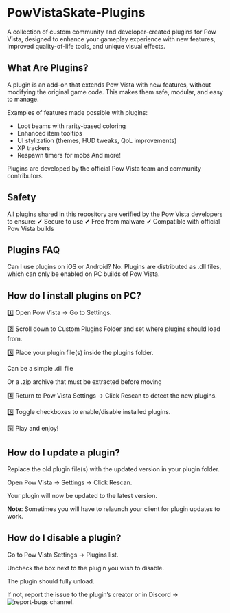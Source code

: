 # PowVistaSkate-Plugins
A collection of custom community and developer-created plugins for Pow Vista, designed to enhance your gameplay experience with new features, improved quality-of-life tools, and unique visual effects.

## What Are Plugins?
A plugin is an add-on that extends Pow Vista with new features, without modifying the original game code. This makes them safe, modular, and easy to manage.

Examples of features made possible with plugins:
- Loot beams with rarity-based coloring
- Enhanced item tooltips
- UI stylization (themes, HUD tweaks, QoL improvements)
- XP trackers
- Respawn timers for mobs
And more!

Plugins are developed by the official Pow Vista team and community contributors.

## Safety
All plugins shared in this repository are verified by the Pow Vista developers to ensure:
✔ Secure to use
✔ Free from malware
✔ Compatible with official Pow Vista builds

## Plugins FAQ
Can I use plugins on iOS or Android?
No. Plugins are distributed as .dll files, which can only be enabled on PC builds of Pow Vista.

## How do I install plugins on PC?
1️⃣ Open Pow Vista → Go to Settings.

2️⃣ Scroll down to Custom Plugins Folder and set where plugins should load from.

3️⃣ Place your plugin file(s) inside the plugins folder.

Can be a simple .dll file

Or a .zip archive that must be extracted before moving

4️⃣ Return to Pow Vista Settings → Click Rescan to detect the new plugins.

5️⃣ Toggle checkboxes to enable/disable installed plugins.

6️⃣ Play and enjoy!

## How do I update a plugin?
Replace the old plugin file(s) with the updated version in your plugin folder.

Open Pow Vista → Settings → Click Rescan.

Your plugin will now be updated to the latest version.

**Note**: Sometimes you will have to relaunch your client for plugin updates to work.

## How do I disable a plugin?
Go to Pow Vista Settings → Plugins list.

Uncheck the box next to the plugin you wish to disable.

The plugin should fully unload.

If not, report the issue to the plugin’s creator or in Discord -> ![report-bugs channel](https://discord.com/channels/864582745531088946/954446596928598077).
